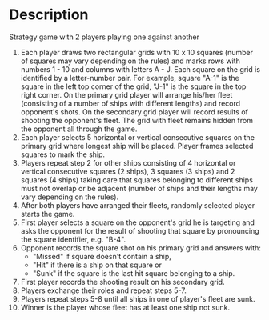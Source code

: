 # Description

Strategy game with 2 players playing one against another
1.	Each player draws two rectangular  grids with 10 x 10 squares (number of squares may vary depending on the rules) and marks rows with numbers 1 - 10 and columns with letters A - J. Each square on the grid is identified by a letter-number pair. For example, square "A-1" is the square in the left top corner of the grid, "J-1" is the square in the top right corner. On the primary grid player will arrange his/her fleet (consisting of a number of ships with different lengths) and record opponent's shots. On the secondary grid player will record results of shooting the opponent's fleet. The grid with fleet remains hidden from the opponent all through the game.
2.	Each player selects 5 horizontal or vertical consecutive squares on the primary grid where longest ship will be placed. Player frames selected squares to mark the ship.
3.	Players repeat step 2 for other ships consisting of 4 horizontal or vertical consecutive squares (2 ships), 3 squares (3 ships) and 2 squares (4 ships) taking care that squares belonging to different ships must not overlap or be adjacent (number of ships and their lengths may vary depending on the rules).
4.	After both players have arranged their fleets, randomly selected player starts the game.
5.	First player selects a square on the opponent's grid he is targeting and asks the opponent for the result of shooting that square by pronouncing the square identifier, e.g. "B-4".
6.	Opponent records the square shot on his primary grid and answers with:
    * "Missed" if square doesn't contain a ship,
    * "Hit" if there is a ship on that square or
    * "Sunk" if the square is the last hit square belonging to a ship.
7.	First player records the shooting result on his secondary grid.
8.	Players exchange their roles and repeat steps 5-7.
9.	Players repeat steps 5-8 until all ships in one of player's fleet are sunk.
10.	Winner is the player whose fleet has at least one ship not sunk.

